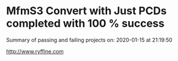 # MfmS3 Convert with Just PCDs completed with 100 % success

Summary of passing and failing projects on: 2020-01-15 at 21:19:50

http://www.ryffine.com
